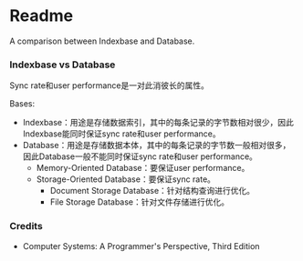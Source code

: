 # Readme
A comparison between Indexbase and Database.

### Indexbase vs Database

Sync rate和user performance是一对此消彼长的属性。

Bases:
- Indexbase：用途是存储数据索引，其中的每条记录的字节数相对很少，因此Indexbase能同时保证sync rate和user performance。
- Database：用途是存储数据本体，其中的每条记录的字节数一般相对很多，因此Database一般不能同时保证sync rate和user performance。
  - Memory-Oriented Database：要保证user performance。
  - Storage-Oriented Database：要保证sync rate。
    - Document Storage Database：针对结构查询进行优化。
    - File Storage Database：针对文件存储进行优化。

### Credits
- Computer Systems: A Programmer's Perspective, Third Edition
